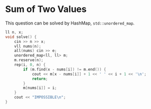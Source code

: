 # Sum of Two Values

This question can be solved by HashMap, `std::unordered_map`.

```c++
ll n, x;
void solve() {
    cin >> n >> x;
    vll nums(n);
    all(nums) cin >> e;
    unordered_map<ll, ll> m;
    m.reserve(n);
    rep(i, 0, n) {
        if (m.find(x - nums[i]) != m.end()) {
            cout << m[x - nums[i]] + 1 << ' ' << i + 1 << '\n';
            return;
        }
        m[nums[i]] = i;
    }
    cout << "IMPOSSIBLE\n";
}
```
